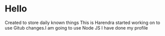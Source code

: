 # Hello
Created to store daily known things
This is Harendra started working on to use Gitub changes.I am going to use Node JS
I have done my profile
